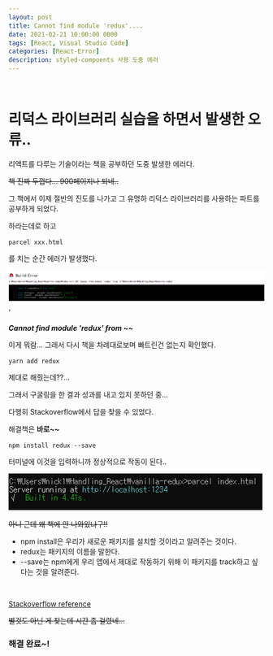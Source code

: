 ```yaml
---
layout: post
title: Cannot find module 'redux'....
date: 2021-02-21 10:00:00 0000
tags: [React, Visual Studio Code]
categories: [React-Error]
description: styled-compoents 사용 도중 에러
---
```


<br>

# 리덕스 라이브러리 실습을 하면서 발생한 오류..

리액트를 다루는 기술이라는 책을 공부하던 도중 발생한 에러다.

~~책 진짜 두껍다... 900페이지나 되네..~~

그 책에서 이제 절반의 진도를 나가고 그 유명하 리덕스 라이브러리를 사용하는 파트를 공부하게 되었다.

하라는데로 하고

```
parcel xxx.html
```

를 치는 순간 에러가 발생했다.

![](../images/React_Error/Error03/2021-02-21-10-44-19.png)'

_**Cannot find module 'redux' from ~~**_

이게 뭐람... 그래서 다시 책을 차례대로보며 빠트린건 없는지 확인했다.

```
yarn add redux
```

제대로 해줬는데??...

그래서 구굴링을 한 결과 성과를 내고 있지 못하던 중...

다행히 Stackoverflow에서 답을 찾을 수 있었다.

해결책은 **바로~~**

```
npm install redux --save
```

터미널에 이것을 입력하니까 정상적으로 작동이 된다..

![](../images/React_Error/Error03/2021-02-21-10-48-09.png)

~~아니 근데 왜 책에 안 나와있냐구!!~~

- npm install은 우리가 새로운 패키지를 설치할 것이라고 알려주는 것이다.
- redux는 패키지의 이름을 말한다.
- --save는 npm에게 우리 앱에서 제대로 작동하기 위해 이 패키지를 track하고 싶다는 것을 알려준다.

<br>

[Stackoverflow reference](https://stackoverflow.com/questions/64628525/uncaught-error-cannot-find-module-redux)

~~별것도 아닌 게 찾는데 시간 좀 걸렸네...~~

### 해결 완료~!
